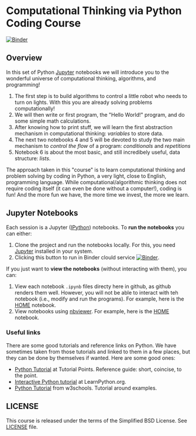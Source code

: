 # Computational Thinking via Python Coding Course

[![Binder](https://mybinder.org/badge_logo.svg)](https://mybinder.org/v2/gh/ssardina/ct-via-python-course/master?filepath=HOME.ipynb)

## Overview

In this set of Python [Jupyter](http://jupyter.org/) notebooks we will introduce you to the wonderful universe of computational thinking, algorithms, and programming! 

1. The first step is to build algorithms to control a little robot who needs to turn on lights. With this you are already solving problems computationally!
2. We will then write or first program, the "Hello World!" program, and do some simple math calculations.
3. After knowing how to print stuff, we will learn the first abstraction mechanism in computational thinking: _variables_ to store data.
4. The next two notebooks 4 and 5 will be devoted to study the two main mechanism to _control the flow_ of a program: _conditionals_ and _repetitions_
5. Notebook 6 is about the most basic, and still incredibely useful, data structure: _lists_.

The approach taken in this "course" is to learn computational thinking and problem solving by coding in Python, a very light, close to English, programming language. While computational/algorithmic thinking does not require coding itself (it can even be done without a computer!), coding is fun! And the more fun we have, the more time we invest, the more we learn.

## Jupyter Notebooks

Each session is a Jupyter ([IPython](https://ipython.org/)) notebooks. To **run the notebooks** you can either:

1. Clone the project and run the notebooks locally. For this, you need [Jupyter](http://jupyter.org/) installed in your system.
2. Clicking this button to run in Binder clould service [![Binder](https://mybinder.org/badge_logo.svg)](https://mybinder.org/v2/gh/ssardina/ct-via-python-course/master?filepath=HOME.ipynb). 

If you just want to **view the notebooks** (without interacting with them), you can:

1. View each notebook `.ipynb` files directy here in github, as github renders them well. However, you will not be able to interact with teh notebook (i.e., modify and run the programs). For example, here is the [HOME](https://github.com/ssardina/ct-via-python-course/blob/master/HOME.ipynb) notebook.
2. View notebooks using [nbviewer](http://nbviewer.jupyter.org/). For example, here is the [HOME](http://nbviewer.jupyter.org/github/ssardina/ct-via-python-course/blob/master/HOME.ipynb) notebook.


### Useful links

There are some good tutorials and reference links on Python. We have sometimes taken from those tutorials and linked to them in a few places, but they can be done by themselves if wanted. Here are some good ones:

* [Python Tutorial](https://www.tutorialspoint.com/python/index.htm) at Tutorial Points. Reference guide: short, coincise, to the point.
* [Interactive Python tutorial](https://www.learnpython.org/) at LearnPython.org.
* [Python Tutorial](https://www.w3schools.com/python/python_intro.asp) from w3schools. Tutorial around examples.



## LICENSE

This course is released under the terms of the Simplified BSD License. See [LICENSE](LICENSE) file.
